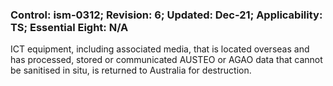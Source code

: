 ### Control: ism-0312; Revision: 6; Updated: Dec-21; Applicability: TS; Essential Eight: N/A
<p>ICT equipment, including associated media, that is located overseas and has processed, stored or communicated AUSTEO or AGAO data that cannot be sanitised in situ, is returned to Australia for destruction.</p>